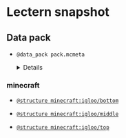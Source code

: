 # Lectern snapshot

## Data pack

- `@data_pack pack.mcmeta`

  <details>

  ```json
  {
    "pack": {
      "pack_format": 8,
      "description": ""
    }
  }
  ```

  </details>

### minecraft

- [`@structure minecraft:igloo/bottom`](bottom.nbt)

- [`@structure minecraft:igloo/middle`](middle.nbt)

- [`@structure minecraft:igloo/top`](top.nbt)
